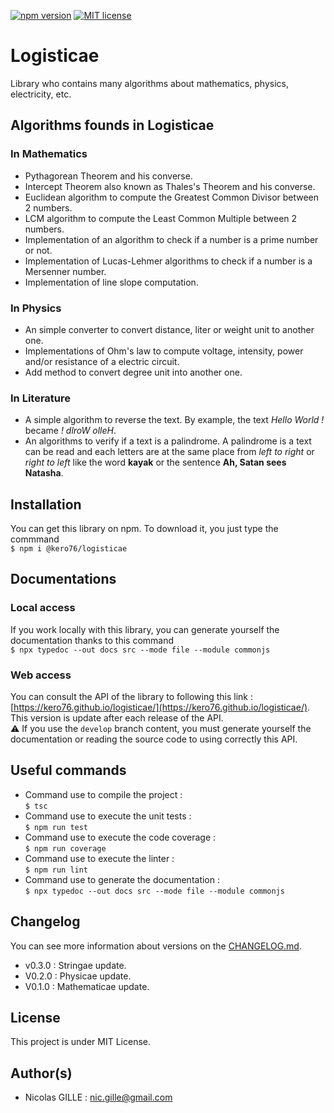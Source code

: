 [![npm version](https://img.shields.io/npm/v/@kero76/logisticae)](https://www.npmjs.com/package/@kero76/logisticae)
[![MIT license](https://img.shields.io/badge/License-MIT-blue.svg)](https://github.com/Kero76/logisticae/blob/master/LICENSE)

# Logisticae

Library who contains many algorithms about mathematics, physics, electricity, etc.

## Algorithms founds in Logisticae

### In Mathematics

- Pythagorean Theorem and his converse.
- Intercept Theorem  also known as Thales's Theorem and his converse.
- Euclidean algorithm to compute the Greatest Common Divisor between 2 numbers.
- LCM algorithm to compute the Least Common Multiple between 2 numbers.
- Implementation of an algorithm to check if a number is a prime number or not.
- Implementation of Lucas-Lehmer algorithms to check if a number is a Mersenner number.
- Implementation of line slope computation.

### In Physics

- An simple converter to convert distance, liter or weight unit to another one.
- Implementations of Ohm's law to compute voltage, intensity, power and/or resistance of a electric circuit.
- Add method to convert degree unit into another one.

### In Literature

- A simple algorithm to reverse the text. By example, the text *Hello World !* became *! dlroW olleH*.
- An algorithms to verify if a text is a palindrome. A palindrome is a text can be read and each letters are at the same place from *left to right* or *right to left* like the word **kayak** or the sentence **Ah, Satan sees Natasha**.

## Installation

You can get this library on npm.
To download it, you just type the commmand  
`$ npm i @kero76/logisticae`

## Documentations

### Local access

If you work locally with this library, you can generate yourself the documentation thanks to this command  
`$ npx typedoc --out docs src --mode file --module commonjs`

### Web access

You can consult the API of the library to following this link : [https://kero76.github.io/logisticae/](https://kero76.github.io/logisticae/).
This version is update after each release of the API.  
:warning: If you use the `develop` branch content, you must generate yourself the documentation or reading the source code to using correctly this API.

## Useful commands

- Command use to compile the project :  
  `$ tsc`
- Command use to execute the unit tests :  
  `$ npm run test`
- Command use to execute the code coverage :  
  `$ npm run coverage`
- Command use to execute the linter :  
  `$ npm run lint`
- Command use to generate the documentation :  
  `$ npx typedoc --out docs src --mode file --module commonjs`

## Changelog

You can see more information about versions on the [CHANGELOG.md](https://github.com/Kero76/logisticae/blob/master/CHANGELOG.md).

- v0.3.0 : Stringae update.
- V0.2.0 : Physicae update.
- V0.1.0 : Mathematicae update.

## License

This project is under MIT License.

## Author(s)

- Nicolas GILLE : <nic.gille@gmail.com>
